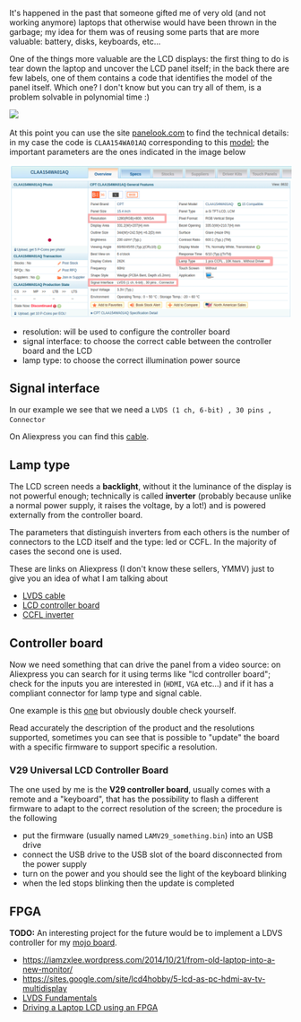 <!--
.. title: Reusing old shit: lcd screen
.. slug: reuse-old-laptop-screen
.. date: 2021-01-31 00:00:00
.. tags: old shit,LVDS,LCD,WIP
.. category: 
.. link: 
.. description: 
.. type: text
-->


It's happened in the past that someone gifted me of very old (and not working
anymore) laptops that otherwise would have been thrown in the garbage; my idea
for them was of reusing some parts that are more valuable: battery, disks,
    keyboards, etc...

<!-- TEASER_END -->

One of the things more valuable are the LCD displays: the first thing to do is
tear down the laptop and uncover the LCD panel itself; in the back there are few
labels, one of them contains a code that identifies the model of the panel
itself. Which one? I don't know but you can try all of them, is a problem
solvable in polynomial time :)

![](/images/lcd-label.png)

At this point you can use the site [panelook.com](http://www.panelook.com/) to
find the technical details: in my case the code is ``CLAA154WA01AQ``
corresponding to this
[model](http://www.panelook.com/CLAA154WA01AQ_CPT_15.4_LCM_parameter_2716.html);
the important parameters are the ones indicated in the image below

![](/images/lcd-parameters.png)

 - resolution: will be used to configure the controller board
 - signal interface: to choose the correct cable between the controller board and the LCD
 - lamp type: to choose the correct illumination power source

## Signal interface

In our example we see that we need a ``LVDS (1 ch, 6-bit) , 30 pins , Connector``

On Aliexpress you can find this [cable](https://www.aliexpress.com/item/14-inches-15-inches-15-4-inch-notebook-screen-line-30-pin-FIX-solo-6-an/32733053803.html).

## Lamp type

The LCD screen needs a **backlight**, without it the luminance of the display is
not powerful enough; technically is called **inverter** (probably because unlike
a normal power supply, it raises the voltage, by a lot!) and is powered externally from
the controller board.

The parameters that distinguish inverters from each others is the number of connectors to the LCD itself and the
type: led or CCFL. In the majority of cases the second one is used.

These are links on Aliexpress (I don't know these sellers, YMMV) just to give
you an idea of what I am talking about

 - [LVDS cable](https://www.aliexpress.com/item/10-x-Common-LVDS-Cables-for-LCD-Display-Panel-Controller/32222031400.html)
 - [LCD controller board](https://www.aliexpress.com/item/V29-Universal-LCD-Controller-Board-TV-Motherboard-VGA-HDMI-AV-TV-USB/32764451599.html)
 - [CCFL inverter](https://www.aliexpress.com/item/5Pcs-lot-2-Lamp-Backlight-Universal-LCD-CCFL-10V-28V-Inverter-For-10-Inch-To-22/32767424250.html)

## Controller board

Now we need something that can drive the panel from a video source: on
Aliexpress you can search for it using terms like "lcd controller board"; check
for the inputs you are interested in (``HDMI``, ``VGA`` etc...) and if it has a
compliant connector for lamp type and signal cable.

One example is this [one](https://it.aliexpress.com/item/1005002070410194.html)
but obviously double check yourself.

Read accurately the description of the product and the resolutions supported,
sometimes you can see that is possible to "update" the board with a specific
firmware to support specific a resolution.

### V29 Universal LCD Controller Board

The one used by me is the **V29 controller board**, usually comes with a remote
and a "keyboard", that has the possibility to
flash a different firmware to adapt to the correct resolution of the screen; the
procedure is the following

 - put the firmware (usually named ``LAMV29_something.bin``) into an USB drive
 - connect the USB drive to the USB slot of the board disconnected from the
   power supply
 - turn on the power and you should see the light of the keyboard blinking
 - when the led stops blinking then the update is completed

## FPGA

**TODO:** An interesting project for the future would be to implement a LDVS controller
for my [mojo board](link://slug/mojo-devlopment-board).


 - https://iamzxlee.wordpress.com/2014/10/21/from-old-laptop-into-a-new-monitor/
 - https://sites.google.com/site/lcd4hobby/5-lcd-as-pc-hdmi-av-tv-multidisplay
 - [LVDS Fundamentals](https://learnabout-electronics.org/Downloads/LVDS%20Fairchild%20AN-5017.pdf)
 - [Driving a Laptop LCD using an FPGA](https://www.element14.com/community/community/designcenter/zedboardcommunity/minized/blog/2019/03/04/driving-a-laptop-lcd-using-an-fpga)
